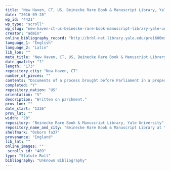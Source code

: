 ```yaml
---
title: "New Haven, CT, US, Beinecke Rare Book & Manuscript Library, Yale University, Osborn fa37"
date: "2016-09-28"
wp_id: "4421"
wp_type: "scroll"
wp_slug: "new-haven-ct-us-beinecke-rare-book-manuscript-library-yale-university-osborn-fa37"
creator: "admin"
online_bibliography_record: "http://brbl-net.library.yale.edu/pre1600ms/docs/pre1600.osborn.fa27.htm"
language_1: "English"
language_2: "Latin"
lib_lon: ""
meta_title: "New Haven, CT, US, Beinecke Rare Book & Manuscript Library, Yale University, Osborn fa37"
date_quality: "?"
length: "173"
repository_city: "New Haven, CT"
number_of_pieces: ""
contents: "Documents of a process brought before Parliament in a property dispute between Queen Isabella de France and the Priory of Coventry."
completed: "Y"
repository_nation: "US"
orientation: "V"
description: "Written on parchment."
prov_lon: ""
date_start: "1336"
prov_lat: ""
width: "20"
repository: "Beinecke Rare Book & Manuscript Library, Yale University"
repository_name_and_city: "Beinecke Rare Book & Manuscript Library at Yale University, New Haven CT US"
shelfmark: "Osborn fa37"
provenance: "England"
lib_lat: ""
online_images: ""
_scrolls_id: "489"
type: "Statute Roll"
bibliography: "Unknown Bibliography"
---
```



